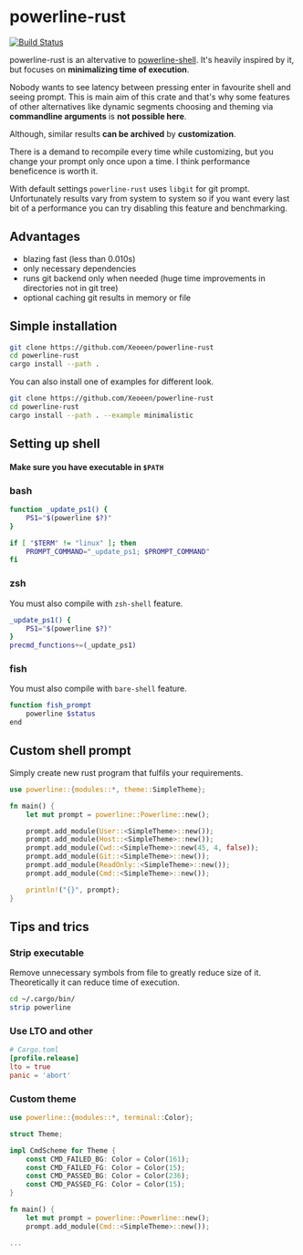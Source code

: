 # powerline-rust
[![Build Status](https://travis-ci.org/Xeoeen/powerline-rust.svg?branch=lib)](https://travis-ci.org/Xeoeen/powerline-rust)

powerline-rust is an altervative to [powerline-shell](https://github.com/b-ryan/powerline-shell). It's heavily inspired by it, but focuses on **minimalizing time of execution**.

Nobody wants to see latency between pressing enter in favourite shell and seeing prompt. This is main aim of this crate and that's why some features of other alternatives like dynamic segments choosing and theming via **commandline arguments** is **not possible here**.

Although, similar results **can be archived** by **customization**.

There is a demand to recompile every time while customizing, but you change your prompt only once upon a time. I think performance beneficence is worth it.

With default settings `powerline-rust` uses `libgit` for git prompt. Unfortunately results vary from system to system so if you want every last bit of a performance you can try disabling this feature and benchmarking.
## Advantages 
- blazing fast (less than 0.010s)
- only necessary dependencies
- runs git backend only when needed (huge time improvements in directories not in git tree)
- optional caching git results in memory or file

## Simple installation
```bash
git clone https://github.com/Xeoeen/powerline-rust
cd powerline-rust
cargo install --path .
```
You can also install one of examples for different look.
```bash
git clone https://github.com/Xeoeen/powerline-rust
cd powerline-rust
cargo install --path . --example minimalistic
```

## Setting up shell
#### Make sure you have executable in `$PATH`
### bash
```bash
function _update_ps1() {
    PS1="$(powerline $?)"
}

if [ "$TERM" != "linux" ]; then
    PROMPT_COMMAND="_update_ps1; $PROMPT_COMMAND"
fi
```
### zsh
You must also compile with `zsh-shell` feature.
```zsh
_update_ps1() {
    PS1="$(powerline $?)"
}
precmd_functions+=(_update_ps1)
```
### fish
You must also compile with `bare-shell` feature.
```bash
function fish_prompt
    powerline $status
end
```

## Custom shell prompt
Simply create new rust program that fulfils your requirements.
```rust
use powerline::{modules::*, theme::SimpleTheme};

fn main() {
	let mut prompt = powerline::Powerline::new();

	prompt.add_module(User::<SimpleTheme>::new());
	prompt.add_module(Host::<SimpleTheme>::new());
	prompt.add_module(Cwd::<SimpleTheme>::new(45, 4, false));
	prompt.add_module(Git::<SimpleTheme>::new());
	prompt.add_module(ReadOnly::<SimpleTheme>::new());
	prompt.add_module(Cmd::<SimpleTheme>::new());

	println!("{}", prompt);
}


```
## Tips and trics
### Strip executable
Remove unnecessary symbols from file to greatly reduce size of it.
Theoretically it can reduce time of execution.
```bash
cd ~/.cargo/bin/
strip powerline
```
### Use LTO and other

```toml
# Cargo.toml
[profile.release]
lto = true
panic = 'abort'
```

### Custom theme

```rust
use powerline::{modules::*, terminal::Color};

struct Theme;

impl CmdScheme for Theme {
	const CMD_FAILED_BG: Color = Color(161);
	const CMD_FAILED_FG: Color = Color(15);
	const CMD_PASSED_BG: Color = Color(236);
	const CMD_PASSED_FG: Color = Color(15);
}

fn main() {
	let mut prompt = powerline::Powerline::new();
	prompt.add_module(Cmd::<SimpleTheme>::new());

...
```



